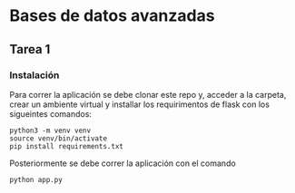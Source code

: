 # Bases de datos avanzadas
## Tarea 1

### Instalación
Para correr la aplicación se debe clonar este repo y, acceder a la carpeta, crear un ambiente virtual y installar los requirimentos de flask con los sigueintes comandos:

```
python3 -m venv venv 
source venv/bin/activate
pip install requirements.txt 
```

Posteriormente se debe correr la aplicación con el comando 
```
python app.py
```

